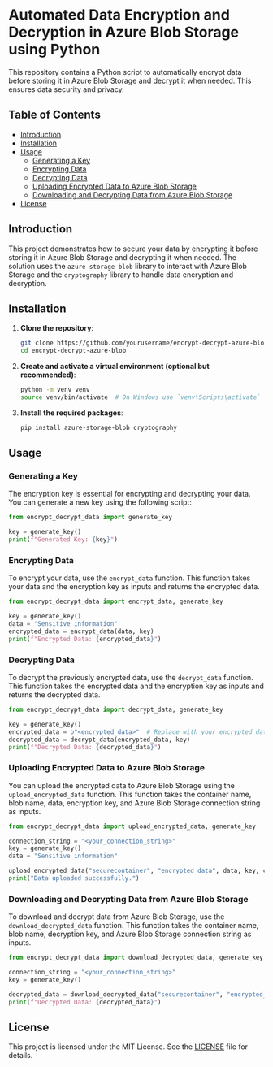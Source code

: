 # Automated Data Encryption and Decryption in Azure Blob Storage using Python

This repository contains a Python script to automatically encrypt data before storing it in Azure Blob Storage and decrypt it when needed. This ensures data security and privacy.

## Table of Contents
- [Introduction](#introduction)
- [Installation](#installation)
- [Usage](#usage)
  - [Generating a Key](#generating-a-key)
  - [Encrypting Data](#encrypting-data)
  - [Decrypting Data](#decrypting-data)
  - [Uploading Encrypted Data to Azure Blob Storage](#uploading-encrypted-data-to-azure-blob-storage)
  - [Downloading and Decrypting Data from Azure Blob Storage](#downloading-and-decrypting-data-from-azure-blob-storage)
- [License](#license)

## Introduction

This project demonstrates how to secure your data by encrypting it before storing it in Azure Blob Storage and decrypting it when needed. The solution uses the `azure-storage-blob` library to interact with Azure Blob Storage and the `cryptography` library to handle data encryption and decryption.

## Installation

1. **Clone the repository**:
    ```bash
    git clone https://github.com/yourusername/encrypt-decrypt-azure-blob.git
    cd encrypt-decrypt-azure-blob
    ```

2. **Create and activate a virtual environment (optional but recommended)**:
    ```bash
    python -m venv venv
    source venv/bin/activate  # On Windows use `venv\Scripts\activate`
    ```

3. **Install the required packages**:
    ```bash
    pip install azure-storage-blob cryptography
    ```

## Usage

### Generating a Key

The encryption key is essential for encrypting and decrypting your data. You can generate a new key using the following script:

```python
from encrypt_decrypt_data import generate_key

key = generate_key()
print(f"Generated Key: {key}")
```

### Encrypting Data

To encrypt your data, use the `encrypt_data` function. This function takes your data and the encryption key as inputs and returns the encrypted data.

```python
from encrypt_decrypt_data import encrypt_data, generate_key

key = generate_key()
data = "Sensitive information"
encrypted_data = encrypt_data(data, key)
print(f"Encrypted Data: {encrypted_data}")
```

### Decrypting Data

To decrypt the previously encrypted data, use the `decrypt_data` function. This function takes the encrypted data and the encryption key as inputs and returns the decrypted data.

```python
from encrypt_decrypt_data import decrypt_data, generate_key

key = generate_key()
encrypted_data = b"<encrypted_data>"  # Replace with your encrypted data
decrypted_data = decrypt_data(encrypted_data, key)
print(f"Decrypted Data: {decrypted_data}")
```

### Uploading Encrypted Data to Azure Blob Storage

You can upload the encrypted data to Azure Blob Storage using the `upload_encrypted_data` function. This function takes the container name, blob name, data, encryption key, and Azure Blob Storage connection string as inputs.

```python
from encrypt_decrypt_data import upload_encrypted_data, generate_key

connection_string = "<your_connection_string>"
key = generate_key()
data = "Sensitive information"

upload_encrypted_data("securecontainer", "encrypted_data", data, key, connection_string)
print("Data uploaded successfully.")
```

### Downloading and Decrypting Data from Azure Blob Storage

To download and decrypt data from Azure Blob Storage, use the `download_decrypted_data` function. This function takes the container name, blob name, decryption key, and Azure Blob Storage connection string as inputs.

```python
from encrypt_decrypt_data import download_decrypted_data, generate_key

connection_string = "<your_connection_string>"
key = generate_key()

decrypted_data = download_decrypted_data("securecontainer", "encrypted_data", key, connection_string)
print(f"Decrypted Data: {decrypted_data}")
```

## License

This project is licensed under the MIT License. See the [LICENSE](LICENSE) file for details.
```
